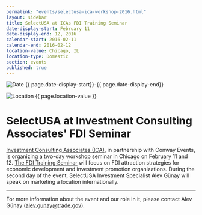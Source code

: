 ```yaml
---
permalink: "events/selectusa-ica-workshop-2016.html"
layout: sidebar
title: SelectUSA at ICAs FDI Training Seminar
date-display-start: February 11
date-display-end: 12, 2016
calendar-start: 2016-02-11
calendar-end: 2016-02-12
location-value: Chicago, IL
location-type: Domestic
section: events
published: true
---
```


![Date](https://google.github.io/material-design-icons/action/svg/design/ic_event_24px.svg "Date") {{ page.date-display-start}}-{{ page.date-display-end}}

![Location](http://google.github.io/material-design-icons/social/svg/design/ic_location_city_24px.svg "Location") {{ page.location-value }}

# SelectUSA at Investment Consulting Associates' FDI Seminar

[Investment Consulting Associates (ICA)](http://www.ic-associates.com/), in partnership with Conway Events, is organizing a two-day workshop seminar in Chicago on February 11 and 12. [The FDI Training Seminar](http://www.ic-associates.com/images/stories/Chicago%20Programme%20091215.pdf) will focus on FDI attraction strategies for economic development and investment promotion organizations. During the second day of the event, SelectUSA Investment Specialist Alev Günay will speak on marketing a location internationally.

---

For more information about the event and our role in it, please contact Alev Günay ([alev.gunay@trade.gov](mailto:alev.gunay@trade.gov?Subject=ICA%20FDI%20Training%20Seminar%20Info)).
